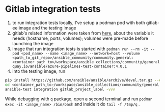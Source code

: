 # Gitlab integration tests

1. to run integration tests locally, I've setup a podman pod with both gitlab-ee image and the testing image
2. gitlab's related information were taken from [here](https://docs.gitlab.com/ee/install/docker.html), about the variable it needs (hostname, ports, volumes); volumes were pre-made before launching the image
3. image that run integration tests is started with `podman run --rm -it --pod <pod_name> --name <image_name> --network=host --volume <path_to_git_repo>/ansible_community/community.general:<container_path_to>/workspace/ansible_collections/community/general quay.io/ansible/azure-pipelines-test-container:4.0.1`
4. into the testing image, run 
```sh
pip install https://github.com/ansible/ansible/archive/devel.tar.gz --disable-pip-version-check
cd <container_path_to>/workspace/ansible_collections/community/general
ansible-test integration gitlab_project_label -vvv
```

While debugging with `q` package, open a second terminal and run `podman exec -it <image_name> /bin/bash` and inside it do `tail -f /tmp/q` .
